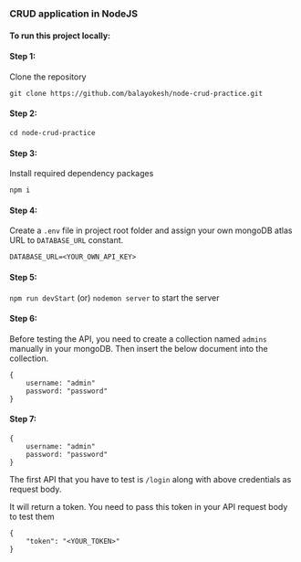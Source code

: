 ### CRUD application in NodeJS

#### To run this project locally:
#### Step 1: 
Clone the repository
```
git clone https://github.com/balayokesh/node-crud-practice.git
```
#### Step 2:
```
cd node-crud-practice
```

#### Step 3:
Install required dependency packages
```
npm i
```

#### Step 4:
Create a `.env` file in project root folder and assign your own mongoDB atlas URL to `DATABASE_URL` constant.
```
DATABASE_URL=<YOUR_OWN_API_KEY>
```

#### Step 5:
`npm run devStart`
(or) 
`nodemon server`
to start the server

#### Step 6:
Before testing the API, you need to create a collection named `admins` manually in your mongoDB.  Then insert the below document into the collection.
```
{
    username: "admin"
    password: "password"
}
```

#### Step 7: 
```
{
    username: "admin"
    password: "password"
}
```
The first API that you have to test is `/login` along with above credentials as request body.

It will return a token.  You need to pass this token in your API request body to test them
```
{
    "token": "<YOUR_TOKEN>"
}
```
